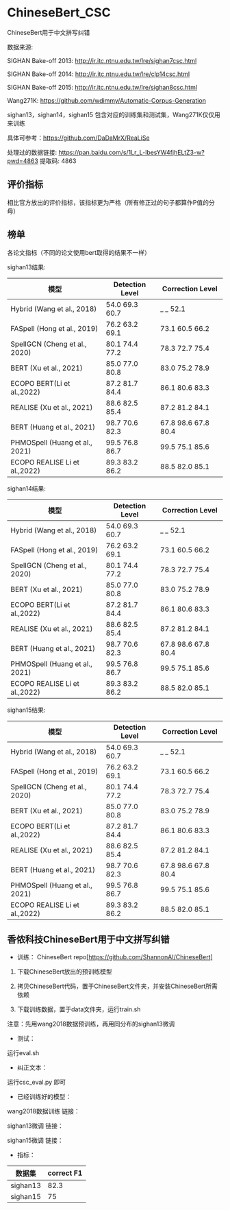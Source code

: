 # ChineseBert_CSC
ChineseBert用于中文拼写纠错


数据来源:

SIGHAN Bake-off 2013: http://ir.itc.ntnu.edu.tw/lre/sighan7csc.html

SIGHAN Bake-off 2014: http://ir.itc.ntnu.edu.tw/lre/clp14csc.html

SIGHAN Bake-off 2015: http://ir.itc.ntnu.edu.tw/lre/sighan8csc.html

Wang271K: https://github.com/wdimmy/Automatic-Corpus-Generation

sighan13，sighan14，sighan15 包含对应的训练集和测试集，Wang271K仅仅用来训练

具体可参考：https://github.com/DaDaMrX/ReaLiSe

处理过的数据链接: https://pan.baidu.com/s/1Lr_L-lbesYW4fjhELtZ3-w?pwd=4863 提取码: 4863 


## 评价指标
相比官方放出的评价指标，该指标更为严格（所有修正过的句子都算作P值的分母）

## 榜单

各论文指标（不同的论文使用bert取得的结果不一样）

sighan13结果:

 模型 | Detection Level | Correction Level
---|---|---
 Hybrid (Wang et al., 2018) | 54.0 69.3 60.7 | _ _ 52.1
 FASpell (Hong et al., 2019)|76.2 63.2 69.1| 73.1 60.5 66.2
 SpellGCN (Cheng et al., 2020) | 80.1 74.4 77.2 | 78.3 72.7 75.4
 BERT (Xu et al., 2021) | 85.0 77.0 80.8 | 83.0 75.2 78.9
 ECOPO BERT(Li et al.,2022)|87.2 81.7 84.4| 86.1 80.6 83.3
 REALISE (Xu et al., 2021) | 88.6 82.5 85.4 | 87.2 81.2 84.1
 BERT (Huang et al., 2021) | 98.7 70.6 82.3 | 67.8 98.6 67.8 80.4
 PHMOSpell (Huang et al., 2021) | 99.5 76.8 86.7 | 99.5 75.1 85.6
 ECOPO REALISE Li et al.,2022) |89.3 83.2 86.2| 88.5 82.0 85.1


sighan14结果:

 模型 | Detection Level | Correction Level
---|---|---
 Hybrid (Wang et al., 2018) | 54.0 69.3 60.7 | _ _ 52.1
 FASpell (Hong et al., 2019)|76.2 63.2 69.1| 73.1 60.5 66.2
 SpellGCN (Cheng et al., 2020) | 80.1 74.4 77.2 | 78.3 72.7 75.4
 BERT (Xu et al., 2021) | 85.0 77.0 80.8 | 83.0 75.2 78.9
 ECOPO BERT(Li et al.,2022)|87.2 81.7 84.4| 86.1 80.6 83.3
 REALISE (Xu et al., 2021) | 88.6 82.5 85.4 | 87.2 81.2 84.1
 BERT (Huang et al., 2021) | 98.7 70.6 82.3 | 67.8 98.6 67.8 80.4
 PHMOSpell (Huang et al., 2021) | 99.5 76.8 86.7 | 99.5 75.1 85.6
 ECOPO REALISE Li et al.,2022) |89.3 83.2 86.2| 88.5 82.0 85.1


sighan15结果:

 模型 | Detection Level | Correction Level
---|---|---
 Hybrid (Wang et al., 2018) | 54.0 69.3 60.7 | _ _ 52.1
 FASpell (Hong et al., 2019)|76.2 63.2 69.1| 73.1 60.5 66.2
 SpellGCN (Cheng et al., 2020) | 80.1 74.4 77.2 | 78.3 72.7 75.4
 BERT (Xu et al., 2021) | 85.0 77.0 80.8 | 83.0 75.2 78.9
 ECOPO BERT(Li et al.,2022)|87.2 81.7 84.4| 86.1 80.6 83.3
 REALISE (Xu et al., 2021) | 88.6 82.5 85.4 | 87.2 81.2 84.1
 BERT (Huang et al., 2021) | 98.7 70.6 82.3 | 67.8 98.6 67.8 80.4
 PHMOSpell (Huang et al., 2021) | 99.5 76.8 86.7 | 99.5 75.1 85.6
 ECOPO REALISE Li et al.,2022) |89.3 83.2 86.2| 88.5 82.0 85.1
 
 
 
## 香侬科技ChineseBert用于中文拼写纠错

- 训练：
ChineseBert repo[https://github.com/ShannonAI/ChineseBert]

1. 下载ChineseBert放出的预训练模型

2. 拷贝ChineseBert代码，置于ChineseBert文件夹，并安装ChineseBert所需依赖

3. 下载训练数据，置于data文件夹，运行train.sh

注意：先用wang2018数据预训练，再用同分布的sighan13微调


- 测试：

运行eval.sh


- 纠正文本：

运行csc_eval.py 即可



- 已经训练好的模型：

wang2018数据训练
链接：

sighan13微调
链接：

sighan15微调
链接：


- 指标：

数据集 | correct F1
---|---
sighan13 | 82.3
sighan15 | 75




